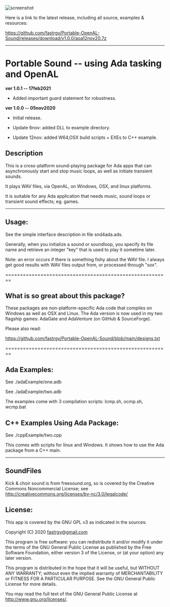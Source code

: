 ![screenshot](https://github.com/fastrgv/Portable-Sound/blob/main/lovelaceClef.png)

Here is a link to the latest release, including all source, examples & resources:

https://github.com/fastrgv/Portable-OpenAL-Sound/releases/download/v1.0.0/aoa12nov20.7z

-------------------------------------------------------------------------------------------


# Portable Sound -- using Ada tasking and OpenAL


**ver 1.0.1 -- 17feb2021**

* Added important guard statement for robustness.



**ver 1.0.0 -- 05nov2020**

* Initial release.

* Update 6nov: added DLL to example directory.

* Update 12nov: added W64,OSX build scripts + EXEs to C++ example.




## Description

This is a cross-platform sound-playing package for Ada apps that can asynchronously start and stop music loops, as well as initiate transient sounds.

It plays WAV files, via OpenAL, on Windows, OSX, and linux platforms.

It is suitable for any Ada application that needs music, sound loops or transient sound effects; eg. games.

--------------------------------------------------------
## Usage:

See the simple interface description in file snd4ada.ads.

Generally, when you initialize a sound or soundloop, you specify its file name and retrieve an integer "key" that is used to play it sometime later.

Note: an error occurs if there is something fishy about the WAV file. I always get good results with WAV files output from, or processed through "sox".

========================================================
## What is so great about this package?

These packages are non-platform-specific Ada code that compiles on Windows as well as OSX and Linux.
The Ada version is now used in my two flagship games: AdaGate and AdaVenture (on GitHub & SourceForge).

Please also read:

https://github.com/fastrgv/Portable-OpenAL-Sound/blob/main/designs.txt


========================================================

## Ada Examples:

See ./adaExample/one.adb

See ./adaExample/two.adb

The examples come with 3 compilation scripts: lcmp.sh, ocmp.sh, wcmp.bat

## C++ Examples Using Ada Package:

See ./cppExample/two.cpp

This comes with scripts for linux and Windows. It shows how to use
the Ada package from a C++ main.


--------------------------

## SoundFiles
Kick & choir sound is from freesound.org, so is covered by the Creative Commons Noncommercial License;  see
http://creativecommons.org/licenses/by-nc/3.0/legalcode/




## License:


This app is covered by the GNU GPL v3 as indicated in the sources:


 Copyright (C) 2020  <fastrgv@gmail.com>

 This program is free software: you can redistribute it and/or modify
 it under the terms of the GNU General Public License as published by
 the Free Software Foundation, either version 3 of the License, or
 (at your option) any later version.

 This program is distributed in the hope that it will be useful,
 but WITHOUT ANY WARRANTY; without even the implied warranty of
 MERCHANTABILITY or FITNESS FOR A PARTICULAR PURPOSE.  See the
 GNU General Public License for more details.

 You may read the full text of the GNU General Public License
 at <http://www.gnu.org/licenses/>.


